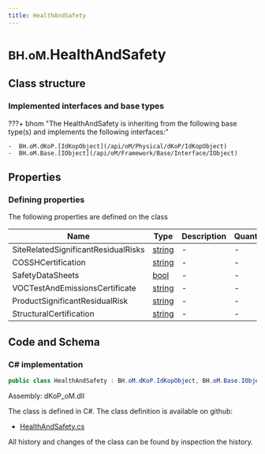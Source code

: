 ```yaml
---
title: HealthAndSafety
---
```


# <small>BH.oM.</small>**HealthAndSafety**



## Class structure

### Implemented interfaces and base types

???+ bhom "The HealthAndSafety is inheriting from the following base type(s) and implements the following interfaces:"

    -  BH.oM.dKoP.[IdKopObject](/api/oM/Physical/dKoP/IdKopObject)
    -  BH.oM.Base.[IObject](/api/oM/Framework/Base/Interface/IObject)


## Properties



### Defining properties

The following properties are defined on the class

| Name             | Type             | Description      | Quantity         |
|------------------|------------------|------------------|------------------|
| SiteRelatedSignificantResidualRisks | [string](https://learn.microsoft.com/en-us/dotnet/api/System.String?view=netstandard-2.0) | - | - |
| COSSHCertification | [string](https://learn.microsoft.com/en-us/dotnet/api/System.String?view=netstandard-2.0) | - | - |
| SafetyDataSheets | [bool](https://learn.microsoft.com/en-us/dotnet/api/System.Boolean?view=netstandard-2.0) | - | - |
| VOCTestAndEmissionsCertificate | [string](https://learn.microsoft.com/en-us/dotnet/api/System.String?view=netstandard-2.0) | - | - |
| ProductSignificantResidualRisk | [string](https://learn.microsoft.com/en-us/dotnet/api/System.String?view=netstandard-2.0) | - | - |
| StructuralCertification | [string](https://learn.microsoft.com/en-us/dotnet/api/System.String?view=netstandard-2.0) | - | - |


## Code and Schema

### C# implementation

``` C# title="C#"
public class HealthAndSafety : BH.oM.dKoP.IdKopObject, BH.oM.Base.IObject
```

Assembly: dKoP_oM.dll

The class is defined in C#. The class definition is available on github:

- [HealthAndSafety.cs](https://github.com/BHoM/dKoP_Toolkit/blob/develop/dKoP_oM/HealthAndSafety\HealthAndSafety.cs)

All history and changes of the class can be found by inspection the history.

